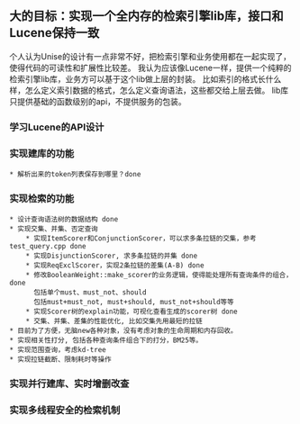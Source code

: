 ## 大的目标：实现一个全内存的检索引擎lib库，接口和Lucene保持一致

个人认为Unise的设计有一点非常不好，把检索引擎和业务使用都在一起实现了，使得代码的可读性和扩展性比较差。
我认为应该像Lucene一样，提供一个纯粹的检索引擎lib库，业务方可以基于这个lib做上层的封装。
比如索引的格式长什么样，怎么定义索引数据的格式，怎么定义查询语法，这些都交给上层去做。
lib库只提供基础的函数级别的api，不提供服务的包装。

### 学习Lucene的API设计
### 实现建库的功能
    * 解析出来的token列表保存到哪里？done

### 实现检索的功能
    * 设计查询语法树的数据结构 done
    * 实现交集、并集、否定查询
        * 实现ItemScorer和ConjunctionScorer，可以求多条拉链的交集，参考test_query.cpp done
        * 实现DisjunctionScorer, 求多条拉链的并集 done
        * 实现ReqExclScorer，实现2条拉链的差集(A-B) done
        * 修改BooleanWeight::make_scorer的业务逻辑，使得能处理所有查询条件的组合， done
          包括单个must、must_not、should
          包括must+must_not, must+should, must_not+should等等
        * 实现Scorer树的explain功能，可视化查看生成的scorer树 done
        * 交集、并集、差集的性能优化, 比如交集先用最短的拉链
    * 目前为了方便，无脑new各种对象，没有考虑对象的生命周期和内存回收。
    * 实现相关性打分, 包括各种查询条件组合下的打分，BM25等。
    * 实现范围查询，考虑kd-tree
    * 实现拉链截断、限制耗时等操作

### 实现并行建库、实时增删改查

### 实现多线程安全的检索机制